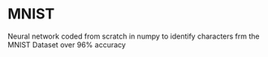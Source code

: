 # MNIST
Neural network coded from scratch in numpy to identify characters frm the MNIST Dataset over 96% accuracy
